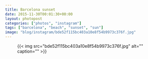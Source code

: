 ```yaml
---
title: Barcelona sunset
date: 2015-11-30T00:01:30+00:00
layout: photopost
categories: ["photos", "instagram"]
tags: ["barcelona", "beach", "sunset", "sun"]
image: "blog/instagram/bde52f115bc403a10e8f54b9973c376f.jpg"
---
```


<figure class="photo photo--square">
  {{< img src="bde52f115bc403a10e8f54b9973c376f.jpg" alt="" caption="" >}}

</figure>


